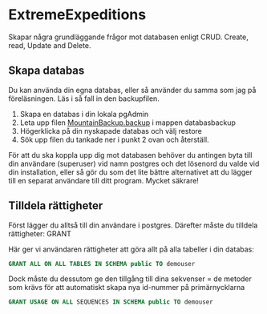 # ExtremeExpeditions
Skapar några grundläggande frågor mot databasen enligt CRUD. Create, read, Update and Delete. 

## Skapa databas 
Du kan använda din egna databas, eller så använder du samma som jag på föreläsningen. Läs i så fall in den backupfilen.
1. Skapa en databas i din lokala pgAdmin
2. Leta upp filen [MountainBackup.backup](https://github.com/systemvetenskap/ExtremeExpeditions/tree/master/ExtremeExpeditions/Databasbackup) i mappen databasbackup
3. Högerklicka på din nyskapade databas och välj restore
4. Sök upp filen du tankade ner i punkt 2 ovan och återställ.


För att du ska koppla upp dig mot databasen behöver du antingen byta till din användare (superuser) vid namn postgres och det lösenord du valde vid din installation, eller så gör du som det lite bättre alternativet att du lägger till en separat användare till ditt program. Mycket säkrare!

## Tilldela rättigheter
Först lägger du alltså till din användare i postgres. Därefter måste du tilldela rättigheter: GRANT

Här ger vi användaren rättigheter att göra allt på alla tabeller i din databas:
```sql 
GRANT ALL ON ALL TABLES IN SCHEMA public TO demouser
```

Dock måste du dessutom ge den tillgång till dina sekvenser = de metoder som krävs för att automatiskt skapa nya id-nummer på primärnycklarna
```sql
GRANT USAGE ON ALL SEQUENCES IN SCHEMA public TO demouser
```
